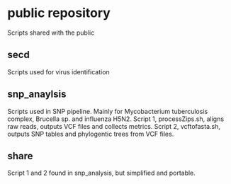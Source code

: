 # public repository
Scripts shared with the public

## secd
Scripts used for virus identification

## snp_anaylsis
Scripts used in SNP pipeline.  Mainly for Mycobacterium tuberculosis complex, Brucella sp. and influenza H5N2.  Script 1, processZips.sh, aligns raw reads, outputs VCF files and collects metrics.  Script 2, vcftofasta.sh, outputs SNP tables and phylogentic trees from VCF files.

## share
Script 1 and 2 found in snp_analysis, but simplified and portable.
